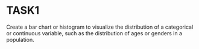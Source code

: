 # TASK1
Create a bar chart or histogram to visualize the distribution of a categorical or continuous variable, such as the distribution of ages or genders in a population.
